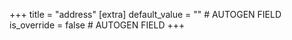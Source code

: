 +++
title = "address"
[extra]
default_value = "" # AUTOGEN FIELD
is_override = false # AUTOGEN FIELD
+++
